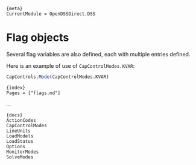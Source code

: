 
    {meta}
    CurrentModule = OpenDSSDirect.DSS

# Flag objects

Several flag variables are also defined, each with multiple entries defined. 

Here is an example of use of `CapControlModes.KVAR`: 

```julia
CapControls.Mode(CapControlModes.KVAR)
```

    {index}
    Pages = ["flags.md"]

...

    {docs}
    ActionCodes
    CapControlModes
    LineUnits
    LoadModels
    LoadStatus
    Options
    MonitorModes
    SolveModes